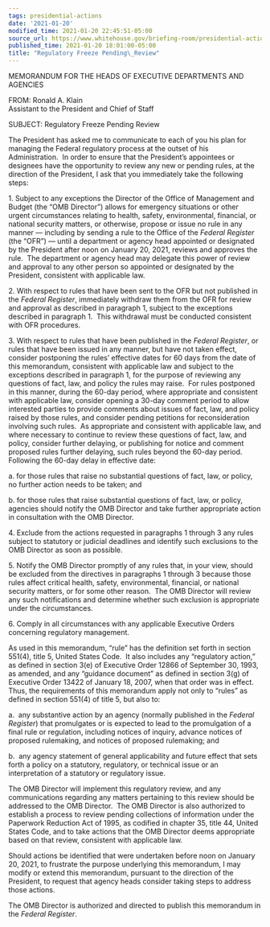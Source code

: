 ```yaml
---
tags: presidential-actions
date: '2021-01-20'
modified_time: 2021-01-20 22:45:51-05:00
source_url: https://www.whitehouse.gov/briefing-room/presidential-actions/2021/01/20/regulatory-freeze-pending-review/
published_time: 2021-01-20 18:01:00-05:00
title: "Regulatory Freeze Pending\_Review"
---
```

 
MEMORANDUM FOR THE HEADS OF EXECUTIVE DEPARTMENTS AND AGENCIES

FROM: Ronald A. Klain  
Assistant to the President and Chief of Staff

SUBJECT: Regulatory Freeze Pending Review

The President has asked me to communicate to each of you his plan for
managing the Federal regulatory process at the outset of his
Administration.  In order to ensure that the President’s appointees or
designees have the opportunity to review any new or pending rules, at
the direction of the President, I ask that you immediately take the
following steps:

1\. Subject to any exceptions the Director of the Office of Management
and Budget (the “OMB Director”) allows for emergency situations or other
urgent circumstances relating to health, safety, environmental,
financial, or national security matters, or otherwise, propose or issue
no rule in any manner — including by sending a rule to the Office of the
*Federal Register* (the “OFR”) — until a department or agency head
appointed or designated by the President after noon on January 20, 2021,
reviews and approves the rule.  The department or agency head may
delegate this power of review and approval to any other person so
appointed or designated by the President, consistent with applicable
law.

2\. With respect to rules that have been sent to the OFR but not
published in the *Federal Register*, immediately withdraw them from the
OFR for review and approval as described in paragraph 1, subject to the
exceptions described in paragraph 1.  This withdrawal must be conducted
consistent with OFR procedures.

3\. With respect to rules that have been published in the *Federal
Register*, or rules that have been issued in any manner, but have not
taken effect, consider postponing the rules’ effective dates for 60 days
from the date of this memorandum, consistent with applicable law and
subject to the exceptions described in paragraph 1, for the purpose of
reviewing any questions of fact, law, and policy the rules may raise. 
For rules postponed in this manner, during the 60-day period, where
appropriate and consistent with applicable law, consider opening a
30-day comment period to allow interested parties to provide comments
about issues of fact, law, and policy raised by those rules, and
consider pending petitions for reconsideration involving such rules.  As
appropriate and consistent with applicable law, and where necessary to
continue to review these questions of fact, law, and policy, consider
further delaying, or publishing for notice and comment proposed rules
further delaying, such rules beyond the 60-day period.  Following the
60-day delay in effective date:

a\. for those rules that raise no substantial questions of fact, law, or
policy, no further action needs to be taken; and 

b\. for those rules that raise substantial questions of fact, law, or
policy, agencies should notify the OMB Director and take further
appropriate action in consultation with the OMB Director.

4\. Exclude from the actions requested in paragraphs 1 through 3 any
rules subject to statutory or judicial deadlines and identify such
exclusions to the OMB Director as soon as possible.

5\. Notify the OMB Director promptly of any rules that, in your view,
should be excluded from the directives in paragraphs 1 through 3 because
those rules affect critical health, safety, environmental, financial, or
national security matters, or for some other reason.  The OMB Director
will review any such notifications and determine whether such exclusion
is appropriate under the circumstances.

6\. Comply in all circumstances with any applicable Executive Orders
concerning regulatory management.

As used in this memorandum, “rule” has the definition set forth in
section 551(4), title 5, United States Code.  It also includes any
“regulatory action,” as defined in section 3(e) of Executive Order 12866
of September 30, 1993, as amended, and any “guidance document” as
defined in section 3(g) of Executive Order 13422 of January 18, 2007,
when that order was in effect.  Thus, the requirements of this
memorandum apply not only to “rules” as defined in section 551(4) of
title 5, but also to: 

a.  any substantive action by an agency (normally published in the
*Federal Register*) that promulgates or is expected to lead to the
promulgation of a final rule or regulation, including notices of
inquiry, advance notices of proposed rulemaking, and notices of proposed
rulemaking; and 

b.  any agency statement of general applicability and future effect that
sets forth a policy on a statutory, regulatory, or technical issue or an
interpretation of a statutory or regulatory issue.

The OMB Director will implement this regulatory review, and any
communications regarding any matters pertaining to this review should be
addressed to the OMB Director.  The OMB Director is also authorized to
establish a process to review pending collections of information under
the Paperwork Reduction Act of 1995, as codified in chapter 35, title
44, United States Code, and to take actions that the OMB Director deems
appropriate based on that review, consistent with applicable law.

Should actions be identified that were undertaken before noon on January
20, 2021, to frustrate the purpose underlying this memorandum, I may
modify or extend this memorandum, pursuant to the direction of the
President, to request that agency heads consider taking steps to address
those actions.

The OMB Director is authorized and directed to publish this memorandum
in the *Federal Register*.
